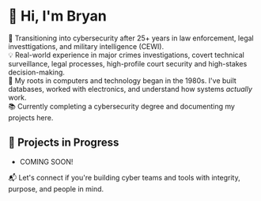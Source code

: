 # 👋 Hi, I'm Bryan

🎯 Transitioning into cybersecurity after 25+ years in law enforcement, legal investtigations, and military intelligence (CEWI).   
💡 Real-world experience in major crimes investigations, covert technical surveillance, legal processes, high-profile court security and high-stakes decision-making.  
🔧 My roots in computers and technology began in the 1980s. I've built databases, worked with electronics, and understand how systems *actually* work.  
📚 Currently completing a cybersecurity degree and documenting my projects here.

## 🔐 Projects in Progress
- COMING SOON!

📬 Let's connect if you're building cyber teams and tools with integrity, purpose, and people in mind.


<!--
**recursiveduck/recursiveduck** is a ✨ _special_ ✨ repository because its `README.md` (this file) appears on your GitHub profile.

Here are some ideas to get you started:

- 🔭 I’m currently working on ...
- 🌱 I’m currently learning ...
- 👯 I’m looking to collaborate on ...
- 🤔 I’m looking for help with ...
- 💬 Ask me about ...
- 📫 How to reach me: ...
- 😄 Pronouns: ...
- ⚡ Fun fact: ...
-->
